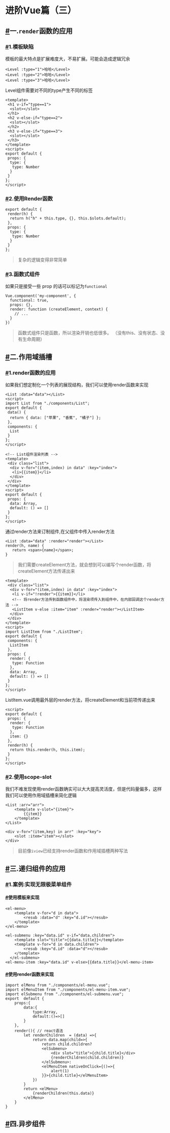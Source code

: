 # 进阶Vue篇（三）

## [#](http://www.zhufengpeixun.com/jg-vue/vue-apply/note-3.html#%E4%B8%80-render%E5%87%BD%E6%95%B0%E7%9A%84%E5%BA%94%E7%94%A8)一.`render`函数的应用

### [#](http://www.zhufengpeixun.com/jg-vue/vue-apply/note-3.html#_1-%E6%A8%A1%E6%9D%BF%E7%BC%BA%E9%99%B7)1.模板缺陷

模板的最大特点是扩展难度大，不易扩展。可能会造成逻辑冗余

```
<Level :type="1">哈哈</Level>
<Level :type="2">哈哈</Level>
<Level :type="3">哈哈</Level>

```


Level组件需要对不同的type产生不同的标签

```
<template>
 <h1 v-if="type==1">
  <slot></slot>
 </h1>
 <h2 v-else-if="type==2">
  <slot></slot>
 </h2>
 <h3 v-else-if="type==3">
  <slot></slot>
 </h3>
</template>
<script>
export default {
 props: {
  type: {
   type: Number
  }
 }
};
</script>

```


### [#](http://www.zhufengpeixun.com/jg-vue/vue-apply/note-3.html#_2-%E4%BD%BF%E7%94%A8render%E5%87%BD%E6%95%B0)2.使用Render函数

```
export default {
 render(h) {
  return h("h" + this.type, {}, this.$slots.default);
 },
 props: {
  type: {
   type: Number
  }
 }
};

```


> 复杂的逻辑变得非常简单

### [#](http://www.zhufengpeixun.com/jg-vue/vue-apply/note-3.html#_3-%E5%87%BD%E6%95%B0%E5%BC%8F%E7%BB%84%E4%BB%B6)3.函数式组件

如果只是接受一些 prop 的话可以标记为`functional`

```
Vue.component('my-component', {
  functional: true,
  props: {},
  render: function (createElement, context) {
    // ...
  }
})

```



> 函数式组件只是函数，所以渲染开销也低很多。 （没有this、没有状态、没有生命周期）

## [#](http://www.zhufengpeixun.com/jg-vue/vue-apply/note-3.html#%E4%BA%8C-%E4%BD%9C%E7%94%A8%E5%9F%9F%E6%8F%92%E6%A7%BD)二.作用域插槽

### [#](http://www.zhufengpeixun.com/jg-vue/vue-apply/note-3.html#_1-render%E5%87%BD%E6%95%B0%E7%9A%84%E5%BA%94%E7%94%A8)1.render函数的应用

如果我们想定制化一个列表的展现结构，我们可以使用render函数来实现

```
<List :data="data"></List>
<script>
import List from "./components/List";
export default {
 data() {
  return { data: ["苹果", "香蕉", "橘子"] };
 },
 components: {
  List
 }
};
</script>

<!-- List组件渲染列表 -->
<template>
 <div class="list">
  <div v-for="(item,index) in data" :key="index">
   <li>{{item}}</li>
  </div>
 </div>
</template>
<script>
export default {
 props: {
  data: Array,
  default: () => []
 }
};
</script>

```



通过render方法来订制组件,在父组件中传入render方法

```
<List :data="data" :render="render"></List>
render(h, name) {
   return <span>{name}</span>;
}

```



> 我们需要createElement方法，就会想到可以编写个render函数，将createElement方法传递出来

```
<template>
 <div class="list">
  <div v-for="(item,index) in data" :key="index">
   <li v-if="!render">{{item}}</li>
   <!-- 将render方法传到函数组件中，将渲染项传入到组件中，在内部回调这个render方法 -->
   <ListItem v-else :item="item" :render="render"></ListItem>
  </div>
 </div>
</template>
<script>
import ListItem from "./ListItem";
export default {
 components: {
  ListItem
 },
 props: {
  render: {
   type: Function
  },
  data: Array,
  default: () => []
 }
};
</script>

```



ListItem.vue调用最外层的render方法，将createElement和当前项传递出来

```
<script>
export default {
 props: {
  render: {
   type: Function
  },
  item: {}
 },
 render(h) {
  return this.render(h, this.item);
 }
};
</script>

```


### [#](http://www.zhufengpeixun.com/jg-vue/vue-apply/note-3.html#_2-%E4%BD%BF%E7%94%A8scope-slot)2.使用scope-slot

我们不难发现使用render函数确实可以大大提高灵活度，但是代码量偏多，这样我们可以使用作用域插槽来简化逻辑

```
<List :arr="arr">
    <template v-slot="{item}">
        {{item}}
    </template>
</List>

<div v-for="(item,key) in arr" :key="key">
    <slot :item="item"></slot>
</div>

```


> 目前像`iview`已经支持render函数和作用域插槽两种写法

## [#](http://www.zhufengpeixun.com/jg-vue/vue-apply/note-3.html#%E4%B8%89-%E9%80%92%E5%BD%92%E7%BB%84%E4%BB%B6%E7%9A%84%E5%BA%94%E7%94%A8)三.递归组件的应用

### [#](http://www.zhufengpeixun.com/jg-vue/vue-apply/note-3.html#_1-%E6%A1%88%E4%BE%8B-%E5%AE%9E%E7%8E%B0%E6%97%A0%E9%99%90%E6%9E%81%E8%8F%9C%E5%8D%95%E7%BB%84%E4%BB%B6)1.案例:实现无限极菜单组件

#### [#](http://www.zhufengpeixun.com/jg-vue/vue-apply/note-3.html#%E4%BD%BF%E7%94%A8%E6%A8%A1%E6%9D%BF%E6%9D%A5%E5%AE%9E%E7%8E%B0)使用模板来实现

```
<el-menu>
    <template v-for="d in data">
        <resub :data="d" :key="d.id"></resub>
    </template>
</el-menu>

<el-submenu :key="data.id" v-if="data.children">
    <template slot="title">{{data.title}}</template>
    <template v-for="d in data.children">
        <resub :key="d.id" :data="d"></resub>
    </template>
  </el-submenu>
<el-menu-item :key="data.id" v-else>{{data.title}}</el-menu-item>

```


#### [#](http://www.zhufengpeixun.com/jg-vue/vue-apply/note-3.html#%E4%BD%BF%E7%94%A8render%E5%87%BD%E6%95%B0%E6%9D%A5%E5%AE%9E%E7%8E%B0)使用render函数来实现

```
import elMenu from "./components/el-menu.vue";
import elMenuItem from "./components/el-menu-item.vue";
import elSubmenu from "./components/el-submenu.vue";
export  default {
    props:{
        data:{
            type:Array,
            default:()=>[]
        }
    },
    render(){ // react语法 
        let renderChildren  = (data) =>{
            return data.map(child=>{
                return child.children? 
                <elSubmenu>
                    <div slot="title">{child.title}</div>
                    {renderChildren(child.children)}
                </elSubmenu>:
                <elMenuItem nativeOnClick={()=>{
                    alert(1)
                }}>{child.title}</elMenuItem>
            })
        }
        return <elMenu>
            {renderChildren(this.data)}
        </elMenu>
    }
}

```



## [#](http://www.zhufengpeixun.com/jg-vue/vue-apply/note-3.html#%E5%9B%9B-%E5%BC%82%E6%AD%A5%E7%BB%84%E4%BB%B6)四.异步组件